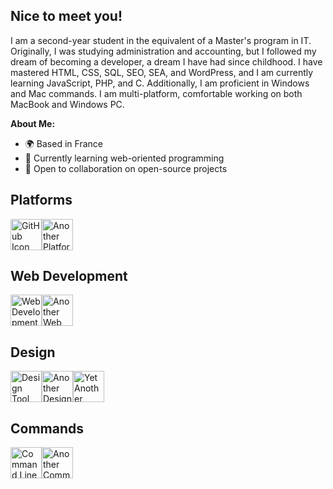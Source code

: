 ## Nice to meet you!

I am a second-year student in the equivalent of a Master's program in IT. Originally, I was studying administration and accounting, but I followed my dream of becoming a developer, a dream I have had since childhood. I have mastered HTML, CSS, SQL, SEO, SEA, and WordPress, and I am currently learning JavaScript, PHP, and C. Additionally, I am proficient in Windows and Mac commands. I am multi-platform, comfortable working on both MacBook and Windows PC.

**About Me:**

* 🌍 Based in France
* 🌱 Currently learning web-oriented programming
* 🤝 Open to collaboration on open-source projects

## Platforms

<div style="display: flex; align-items: center;">
    <img src="https://github.com/user-attachments/assets/0fe84737-1f5f-4e65-bab6-fe9a5fd6fcfa" width="50" height="50" alt="GitHub Icon">
    <img src="https://github.com/user-attachments/assets/a3a4e555-4251-426f-add6-d4f83a73077f" width="50" height="50" alt="Another Platform Icon">
</div>

## Web Development

<div style="display: flex; align-items: center;">
    <img src="https://github.com/user-attachments/assets/07c378d3-8162-47e0-abff-de707bafcf5a" width="50" height="50" alt="Web Development Tool Icon">
    <img src="https://github.com/user-attachments/assets/f6e67d1f-8202-4666-b04f-b051c70ba1dd" width="50" height="50" alt="Another Web Development Tool Icon">
</div>

## Design

<div style="display: flex; align-items: center;">
    <img src="https://github.com/user-attachments/assets/30c6ed56-2b45-48c5-b801-f9e7708ed1bf" width="50" height="50" alt="Design Tool Icon">
    <img src="https://github.com/user-attachments/assets/3a6c2741-ce03-431e-9966-d57e0655fd1d" width="50" height="50" alt="Another Design Tool Icon">
    <img src="https://github.com/user-attachments/assets/18531da6-1a17-462d-80ad-99554a697f6b" width="50" height="50" alt="Yet Another Design Tool Icon">
</div>

## Commands

<div style="display: flex; align-items: center;">
    <img src="https://github.com/user-attachments/assets/38da7256-bd14-40ec-be4e-f1f47bd8bc7c" width="50" height="50" alt="Command Line Icon">
    <img src="https://github.com/user-attachments/assets/38275fe5-16c0-44be-bdcb-40faa3ddfdee" width="50" height="50" alt="Another Command Line Icon">
</div>
